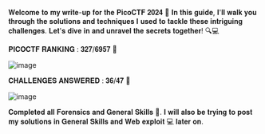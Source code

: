 𝐖𝐞𝐥𝐜𝐨𝐦𝐞 𝐭𝐨 𝐦𝐲 𝐰𝐫𝐢𝐭𝐞-𝐮𝐩 𝐟𝐨𝐫 𝐭𝐡𝐞 𝐏𝐢𝐜𝐨𝐂𝐓𝐅 𝟐𝟎𝟐𝟒 🚀 𝐈𝐧 𝐭𝐡𝐢𝐬 𝐠𝐮𝐢𝐝𝐞, 𝐈'𝐥𝐥 𝐰𝐚𝐥𝐤 𝐲𝐨𝐮 𝐭𝐡𝐫𝐨𝐮𝐠𝐡 𝐭𝐡𝐞 𝐬𝐨𝐥𝐮𝐭𝐢𝐨𝐧𝐬 𝐚𝐧𝐝 𝐭𝐞𝐜𝐡𝐧𝐢𝐪𝐮𝐞𝐬 𝐈 𝐮𝐬𝐞𝐝 𝐭𝐨 𝐭𝐚𝐜𝐤𝐥𝐞 𝐭𝐡𝐞𝐬𝐞 𝐢𝐧𝐭𝐫𝐢𝐠𝐮𝐢𝐧𝐠 𝐜𝐡𝐚𝐥𝐥𝐞𝐧𝐠𝐞𝐬. 𝐋𝐞𝐭'𝐬 𝐝𝐢𝐯𝐞 𝐢𝐧 𝐚𝐧𝐝 𝐮𝐧𝐫𝐚𝐯𝐞𝐥 𝐭𝐡𝐞 𝐬𝐞𝐜𝐫𝐞𝐭𝐬 𝐭𝐨𝐠𝐞𝐭𝐡𝐞𝐫! 🔍💻

𝐏𝐈𝐂𝐎𝐂𝐓𝐅 𝐑𝐀𝐍𝐊𝐈𝐍𝐆 : 𝟑𝟐𝟕/𝟔𝟗𝟓𝟕 🚀

![image](https://github.com/Chiv4lrian/picoCTF-2024/assets/153472003/f7c388c4-fc44-4eee-81ef-4686d7c1cda5)

𝐂𝐇𝐀𝐋𝐋𝐄𝐍𝐆𝐄𝐒 𝐀𝐍𝐒𝐖𝐄𝐑𝐄𝐃 : 𝟑𝟔/𝟒𝟕 🚀

![image](https://github.com/Chiv4lrian/picoCTF-2024/assets/153472003/6180ca29-4fcc-4cce-a960-6081ceaa6a73)

𝐂𝐨𝐦𝐩𝐥𝐞𝐭𝐞𝐝 𝐚𝐥𝐥 𝐅𝐨𝐫𝐞𝐧𝐬𝐢𝐜𝐬 𝐚𝐧𝐝 𝐆𝐞𝐧𝐞𝐫𝐚𝐥 𝐒𝐤𝐢𝐥𝐥𝐬 🎉. 𝐈 𝐰𝐢𝐥𝐥 𝐚𝐥𝐬𝐨 𝐛𝐞 𝐭𝐫𝐲𝐢𝐧𝐠 𝐭𝐨 𝐩𝐨𝐬𝐭 𝐦𝐲 𝐬𝐨𝐥𝐮𝐭𝐢𝐨𝐧𝐬 𝐢𝐧 𝐆𝐞𝐧𝐞𝐫𝐚𝐥 𝐒𝐤𝐢𝐥𝐥𝐬 𝐚𝐧𝐝 𝐖𝐞𝐛 𝐞𝐱𝐩𝐥𝐨𝐢𝐭 💻 𝐥𝐚𝐭𝐞𝐫 𝐨𝐧.
